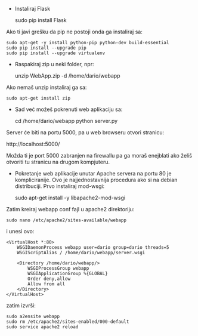 * Instaliraj Flask

    sudo pip install Flask

Ako ti javi grešku da pip ne postoji onda ga instaliraj sa:

    sudo apt-get -y install python-pip python-dev build-essential
    sudo pip install --upgrade pip
    sudo pip install --upgrade virtualenv

* Raspakiraj zip u neki folder, npr:

    unzip WebApp.zip  -d /home/dario/webapp

Ako nemaš unzip instaliraj ga sa:

    sudo apt-get install zip

* Sad već možeš pokrenuti web aplikaciju sa:

    cd /home/dario/webapp
    python server.py

Server će biti na portu 5000, pa u web browseru otvori stranicu:

http://localhost:5000/

Možda ti je port 5000 zabranjen na firewallu pa ga moraš enejblati ako želiš otvoriti tu stranicu na drugom kompjuteru.

* Pokretanje web aplikacije unutar Apache servera na portu 80 je kompliciranije. Ovo je najjednostavnija procedura ako si na debian distribuciji. Prvo instaliraj mod-wsgi:

    sudo apt-get install -y libapache2-mod-wsgi

Zatim kreiraj webapp conf fajl u apache2 direktoriju:

    sudo nano /etc/apache2/sites-available/webapp

i unesi ovo:

    <VirtualHost *:80>
        WSGIDaemonProcess webapp user=dario group=dario threads=5
        WSGIScriptAlias / /home/dario/webapp/server.wsgi

        <Directory /home/dario/webapp/>
            WSGIProcessGroup webapp
            WSGIApplicationGroup %{GLOBAL}
            Order deny,allow
            Allow from all
        </Directory>
    </VirtualHost>

zatim izvrši:

    sudo a2ensite webapp
    sudo rm /etc/apache2/sites-enabled/000-default
    sudo service apache2 reload